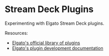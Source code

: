 # Stream Deck Plugins

Experimenting with Elgato Stream Deck plugins.

Resources:

  * [Elgato's official library of plugins](https://apps.elgato.com/plugins)
  * [Elgato's plugin development documentation](https://developer.elgato.com/documentation/stream-deck/sdk/overview/)
